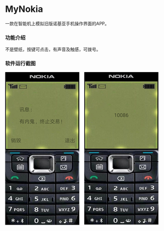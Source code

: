 # MyNokia

一款在智能机上模拟旧版诺基亚手机操作界面的APP。

### 功能介绍
不是壁纸，按键可点击，有声音及触感，可拨号。

### 软件运行截图
![运行截图](./image/软件截图.png)
